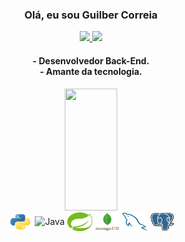 <h3 align="center"> Olá, eu sou Guilber Correia</h3>
<div align="center">  
<a href="https://www.linkedin.com/in/guilber-correia/"><img src="https://img.shields.io/badge/LinkedIn-000?style=for-the-badge&logo=linkedin&logoColor=0E76A8"> </a>
<a href="mailto:guilber.correia.gc@gmail.com">  <img src="https://img.shields.io/badge/guilber.correia.gc%40gmail.com-to?style=for-the-badge&logo=Gmail&color=black"></a>
</div>

<h4 align="center">
- Desenvolvedor Back-End. </br>
- Amante da tecnologia.
</h4>

<div align="center">  
  <img width="41%" height="195px" src="https://github-readme-stats.vercel.app/api/top-langs/?username=guilbercorreia&layout=compact&hide_border=true&title_color=4287f5&text_color=4287f5&bg_color=0d1117" />

<div align="center">
  <img align="center" alt="Python" height="30" width="40" src="https://raw.githubusercontent.com/devicons/devicon/master/icons/python/python-original.svg">
  <img align="center" alt="Java" height="30" width="40" src="https://cdn.jsdelivr.net/gh/devicons/devicon/icons/java/java-original-wordmark.svg">
  <img align="center" alt="Spring" height="30" width="40" src="https://raw.githubusercontent.com/devicons/devicon/55609aa5bd817ff167afce0d965585c92040787a/icons/spring/spring-original.svg">
  <img align="center" alt="MongoDB" height="30" width="40" src="https://raw.githubusercontent.com/devicons/devicon/55609aa5bd817ff167afce0d965585c92040787a/icons/mongodb/mongodb-original-wordmark.svg">
  <img align="center" alt="MySQL" height="30" width="40" src="https://raw.githubusercontent.com/devicons/devicon/55609aa5bd817ff167afce0d965585c92040787a/icons/mysql/mysql-original.svg">
  <img align="center" alt="PostgreSQL" height="30" width="40" src="https://raw.githubusercontent.com/devicons/devicon/55609aa5bd817ff167afce0d965585c92040787a/icons/postgresql/postgresql-original.svg">
</div>




